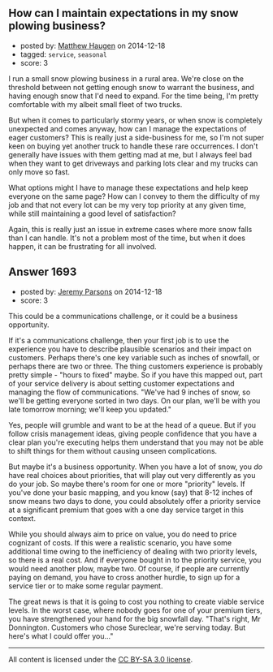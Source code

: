 ## How can I maintain expectations in my snow plowing business?

- posted by: [Matthew Haugen](https://stackexchange.com/users/1325646/matthew-haugen) on 2014-12-18
- tagged: `service`, `seasonal`
- score: 3

<p>I run a small snow plowing business in a rural area. We're close on the threshold between not getting enough snow to warrant the business, and having enough snow that I'd need to expand. For the time being, I'm pretty comfortable with my albeit small fleet of two trucks.</p>

<p>But when it comes to particularly stormy years, or when snow is completely unexpected and comes anyway, how can I manage the expectations of eager customers? This is really just a side-business for me, so I'm not super keen on buying yet another truck to handle these rare occurrences. I don't generally have issues with them getting mad at me, but I always feel bad when they want to get driveways and parking lots clear and my trucks can only move so fast.</p>

<p>What options might I have to manage these expectations and help keep everyone on the same page? How can I convey to them the difficulty of my job and that not every lot can be my very top priority at any given time, while still maintaining a good level of satisfaction?</p>

<p>Again, this is really just an issue in extreme cases where more snow falls than I can handle. It's not a problem most of the time, but when it does happen, it can be frustrating for all involved.</p>



## Answer 1693

- posted by: [Jeremy Parsons](https://stackexchange.com/users/497810/jeremy-parsons) on 2014-12-18
- score: 3

<p>This could be a communications challenge, or it could be a business opportunity.</p>

<p>If it's a communications challenge, then your first job is to use the experience you have to describe plausible scenarios and their impact on customers. Perhaps there's one key variable such as inches of snowfall, or perhaps there are two or three. The thing customers experience is probably pretty simple - "hours to fixed" maybe. So if you have this mapped out, part of your service delivery is about setting customer expectations and managing the flow of communications. "We've had 9 inches of snow, so we'll be getting everyone sorted in two days. On our plan, we'll be with you late tomorrow morning; we'll keep you updated."</p>

<p>Yes, people will grumble and want to be at the head of a queue. But if you follow crisis management ideas, giving people confidence that you have a clear plan you're executing helps them understand that you may not be able to shift things for them without causing unseen complications. </p>

<p>But maybe it's a business opportunity. When you have a lot of snow, you <em>do</em> have real choices about priorities, that will play out very differently as you do your job. So maybe there's room for one or more "priority" levels. If you've done your basic mapping, and you know (say) that 8-12 inches of snow means two days to done, you could absolutely offer a priority service at a significant premium that goes with a one day service target in this context.</p>

<p>While you should always aim to price on value, you do need to price cognizant of costs. If this were a realistic scenario, you have some additional time owing to the inefficiency of dealing with two priority levels, so there is a real cost. And if everyone bought in to the priority service, you would need another plow, maybe two. Of course, if people are currently paying on demand, you have to cross another hurdle, to sign up for a service tier or to make some regular payment.</p>

<p>The great news is that it is going to cost you nothing to create viable service levels. In the worst case, where nobody goes for one of your premium tiers, you have strengthened your hand for the big snowfall day. "That's right, Mr Donnington. Customers who chose Sureclear, we're serving today. But here's what I could offer you..."</p>




---

All content is licensed under the [CC BY-SA 3.0 license](https://creativecommons.org/licenses/by-sa/3.0/).
